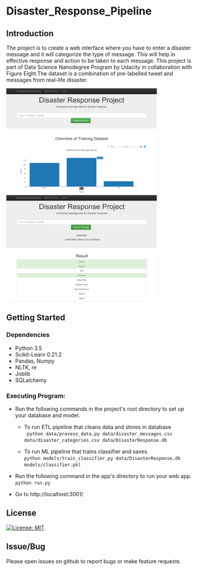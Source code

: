 # Disaster_Response_Pipeline  
## Introduction  
The project is to create a web interface where you have to enter a disaster message and it will categorize the type of message.
This will help in effective response and action to be taken to each message. This project is part of Data
Science Nanodegree Program by Udacity in collaboration with Figure Eight.The dataset is a combination of 
pre-labelled tweet and messages from real-life disaster.
</br>

<span>
<img src="https://github.com/rajatsharma369007/Disaster_Response_Pipeline/blob/master/image/image_1.png" width=400px height="280px" />
<img src="https://github.com/rajatsharma369007/Disaster_Response_Pipeline/blob/master/image/image_2.png" width=400px height="280px" />
</span>

## Getting Started
### Dependencies
* Python 3.5
* Scikit-Learn 0.21.2
* Pandas, Numpy
* NLTK, re
* Joblib
* SQLalchemy

### Executing Program:
* Run the following commands in the project's root directory to set up your database and model.  
  * To run ETL pipeline that cleans data and stores in database  
    <code> python data/process_data.py data/disaster_messages.csv data/disaster_categories.csv data/DisasterResponse.db</code>

  * To run ML pipeline that trains classifier and saves.  
    <code>python models/train_classifier.py data/DisasterResponse.db models/classifier.pkl</code>
* Run the following command in the app's directory to run your web app.  
  <code>python run.py</code>

* Go to http://localhost:3001/

<a name="license"></a>
## License
[![License: MIT](https://img.shields.io/badge/License-MIT-yellow.svg)](https://opensource.org/licenses/MIT)

## Issue/Bug
Please open issues on github to report bugs or make feature requests.

